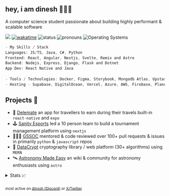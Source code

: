 ## hey, i am dinesh 🙋🏽‍♂️
A computer science student passionate about building highly performant & scalable software 

![](https://komarev.com/ghpvc/?username=dinxsh) [![wakatime](https://wakatime.com/badge/user/018cddd8-b17b-4e5f-a792-bed4da250ea7.svg)](https://wakatime.com/@018cddd8-b17b-4e5f-a792-bed4da250ea7)
![status](https://img.shields.io/badge/Open_To_Work-c70000) ![pronouns](https://img.shields.io/badge/Pronouns-He/Him-8A2BE2) ![Operating Systems](https://img.shields.io/badge/OS-macOS_Windows_Linux-253469)

```javascript
- My Skills / Stack
Languages: JS/TS, Java, C#, Python
Frontend: React, Angular, Nextjs, Svelte, Remix and Astro
Backend: Nodejs, Express, Django, Flask and Dotnet
App Dev: React Native and Java

- Tools / Technologies: Docker, Figma, Storybook, Mongodb Atlas, Upstash, Tunnel
- Hosting - Supabase, DigitalOcean, Vercel, Azure, AWS, Firebase, Planetscale,
```

## Projects 🎯
- 🧳 [Delemate](https://delemate.com) an app for travellers to earn during their travels built-in ``react-native`` and ``expo``
- 🕹️ [Sanity Esports](https://sanityesport.live) led a 10 person team to build a tournament management platform using ``nextjs``
- 🧑🏽‍💻 [GSSOC](https://github.com/GSSOC) mentored & code reviewed over 100+ pull requests & issues in primarily ``python`` & ``javascript`` repos
- 🔐 [DataCrypt](https://dcrypt.vercel.app/) cryptography library / web platform (30+ algorithms) using ``MERN``
- 🛰️ [Astronomy Made Easy](https://astronomymadeeasy.vercel.app/) an wiki & community for astronomy enthusiasts using ``astro``

<details>
<summary>Stats 📈</summary>

  
| Overview | Card |
|:--------:|:-------------------------:|
| ![Lines of Code & Base Introduction](assets/metrics.plugin.code.lines.svg) | ![Achievements](assets/metrics.plugin.achievements.svg) |


</details>

<sub>most active on [dinxsh (Discord)](https://discord.com/users/989106479699210310) or [X/Twitter](https://x.com/dineshcodes)</sub>
